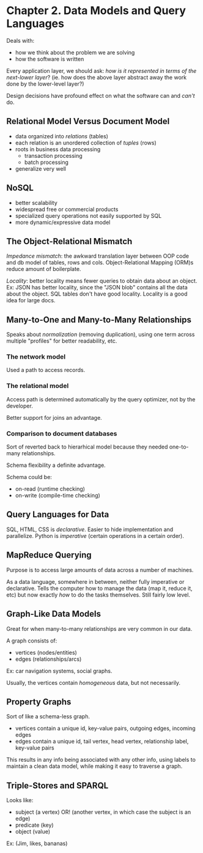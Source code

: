# Chapter 2. Data Models and Query Languages

Deals with:
- how we think about the problem we are solving
- how the software is written

Every application layer, we should ask: _how is it represented in terms of the next-lower layer_? (ie. how does the above layer abstract away the work done by the lower-level layer?)

Design decisions have profound effect on what the software can and _can't_ do.

## Relational Model Versus Document Model

- data organized into _relations_ (tables)
- each relation is an unordered collection of _tuples_ (rows)
- roots in business data processing
  - transaction processing
  - batch processing
- generalize very well

## NoSQL

- better scalability
- widespread free or commercial products
- specialized query operations not easily supported by SQL
- more dynamic/expressive data model

## The Object-Relational Mismatch

_Impedance mismatch_: the awkward translation layer between OOP code and db model of tables, rows and cols. Object-Relational Mapping (ORM)s reduce amount of boilerplate.

_Locality_: better locality means fewer queries to obtain data about an object. Ex: JSON has better locality, since the "JSON blob" contains all the data about the object. SQL tables don't have good locality.
Locality is a good idea for large docs.

## Many-to-One and Many-to-Many Relationships

Speaks about _normalization_ (removing duplication), using one term across multiple "profiles" for better readability, etc.

### The network model

Used a path to access records.

### The relational model

Access path is determined automatically by the query optimizer, not by the developer.

Better support for joins an advantage.

### Comparison to document databases

Sort of reverted back to hierarhical model because they needed one-to-many relationships.

Schema flexibility a definite advantage.

Schema could be:
- on-read (runtime checking)
- on-write (compile-time checking)

## Query Languages for Data

SQL, HTML, CSS is _declarative_. Easier to hide implementation and parallelize.
Python is _imperative_ (certain operations in a certain order).

## MapReduce Querying

Purpose is to access large amounts of data across a number of machines.

As a data language, somewhere in between, neither fully imperative or declarative. Tells the computer how to manage the data (map it, reduce it, etc) but now exactly _how_ to do the tasks themselves. Still fairly low level.

## Graph-Like Data Models

Great for when many-to-many relationships are very common in our data.

A graph consists of:
- vertices (nodes/entities)
- edges (relationships/arcs)

Ex: car navigation systems, social graphs.

Usually, the vertices contain _homogeneous_ data, but not necessarily.

## Property Graphs

Sort of like a schema-less graph.
- vertices contain a unique id, key-value pairs, outgoing edges, incoming edges
- edges contain a unique id, tail vertex, head vertex, relationship label, key-value pairs

This results in any info being associated with any other info, using labels to maintain a clean data model, while making it easy to traverse a graph.

## Triple-Stores and SPARQL

Looks like:
- subject (a vertex)   OR! (another vertex, in which case the subject is an edge)
- predicate (key)
- object (value)

Ex: (Jim, likes, bananas)


